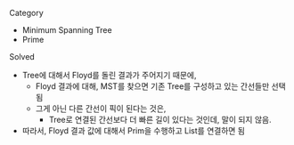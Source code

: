 Category
* Minimum Spanning Tree
* Prime

Solved
* Tree에 대해서 Floyd를 돌린 결과가 주어지기 때문에,
  * Floyd 결과에 대해, MST를 찾으면 기존 Tree를 구성하고 있는 간선들만 선택됨
  * 그게 아닌 다른 간선이 픽이 된다는 것은,
    * Tree로 연결된 간선보다 더 빠른 길이 있다는 것인데, 말이 되지 않음.
* 따라서, Floyd 결과 값에 대해서 Prim을 수행하고 List를 연결하면 됨
